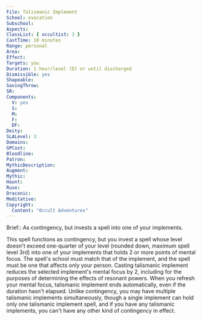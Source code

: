 ```yaml
---
File: Talismanic Implement
School: evocation
Subschool: 
Aspects: 
ClassList: { occultist: 3 }
CastTime: 10 minutes
Range: personal
Area: 
Effect: 
Targets: you
Duration: 1 hour/level (D) or until discharged
Dismissible: yes
Shapeable: 
SavingThrow: 
SR: 
Components:
  V: yes
  S: 
  M: 
  F: 
  DF: 
Deity: 
SLALevel: 3
Domains: 
GPCost: 
Bloodline: 
Patron: 
MythicDescription: 
Augment: 
Mythic: 
Haunt: 
Ruse: 
Draconic: 
Meditative: 
Copyright:
  Content: "Occult Adventures"
---
```

Brief:: As contingency, but invests a spell into one of your implements.

This spell functions as contingency, but you invest a spell whose level doesn't exceed one-quarter of your level (rounded down, maximum spell level 3rd) into one of your implements that holds 2 or more points of mental focus. The spell's school must match that of the implement, and the spell must be one that affects only your person. Casting talismanic implement reduces the selected implement's mental focus by 2, including for the purposes of determining the effects of resonant powers. When you refresh your mental focus, talismanic implement ends automatically, even if the duration hasn't elapsed. Unlike contingency, you may have multiple talismanic implements simultaneously, though a single implement can hold only one talismanic implement spell, and if you have any talismanic implements, you can't have any other kind of contingency in effect.
